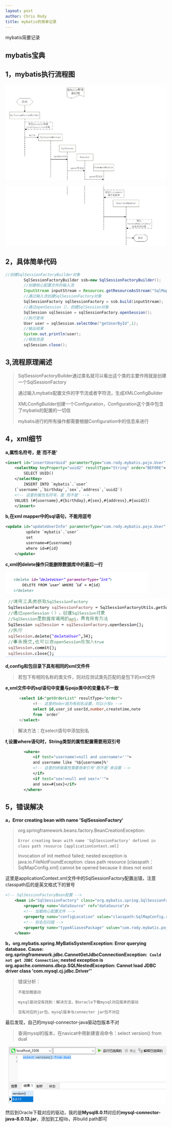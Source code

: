 ```yaml
---
layout: post
author: Chris Rody
title: mybatis的简单记录
---
```


mybatis简要记录

## mybatis宝典

## 1，mybatis执行流程图

![mybatis](https://github.com/rodyyyy/rodyyyy.github.io/raw/master/images/mybatis流程1.png)

![mybaa](https://github.com/rodyyyy/rodyyyy.github.io/raw/master/images/mybatis流程2.png)

## 2，具体简单代码

``` java
//创建SqlSessionFactoryBuilder对象
		SqlSessionFactoryBuilder ssb=new SqlSessionFactoryBuilder();
		//创建核心配置文件的输入流
		InputStream inputStream = Resources.getResourceAsStream("SqlMapConfig.xml");
		//通过输入流创建SqlSessionFactory对象
		SqlSessionFactory sqlSessionFactory = ssb.build(inputStream);
		//通过openSession（），创建SqlSession对象
		SqlSession sqlSession = sqlSessionFactory.openSession();
		//执行查询
		User user = sqlSession.selectOne("getUserById",1);
		//输出结果
		System.out.println(user);
		//释放资源
		sqlSession.close();
```

## 3,流程原理阐述

>SqlSessionFactoryBuilder通过类名就可以看出这个类的主要作用就是创建一个SqlSessionFactory
>
>通过输入mybatis配置文件的字节流或者字符流，生成XMLConfigBuilder
>
>XMLConfigBuilder创建一个Configuration，Configuration这个类中包含了mybatis的配置的一切信
>
>mybatis进行的所有操作都需要根据Configuration中的信息来进行

## 4，xml细节

**a,属性名符号，是`而不是'**

```xml
<insert id="insertUserUuid" parameterType="com.rody.mybatis.pojo.User" useGeneratedKeys="true" keyProperty="id">
	<selectKey keyProperty="uuid2" resultType="String" order="BEFORE">
		SELECT UUID()
	</selectKey>    
		INSERT INTO `mybatis`.`user`
	(`username`,`birthday`,`sex`,`address`,`uuid2`)
    <!-- 这里的属性名符号，是`而不是' -->
	VALUES (#{username},#{birthday},#{sex},#{address},#{uuid2})
	</insert>
```

**b,在xml mapper中的sql语句，不能用逗号**

```xml
<update id="updateUserInfo" parameterType="com.rody.mybatis.pojo.User" >
	     update `mybatis`.`user`
	     set 
         username=#{username}
	     where id=#{id}
	</update>
```

**c,xml的delete操作只能删除数据库中的最后一行**

![01patch](https://github.com/rodyyyy/rodyyyy.github.io/raw/master/images/delete.png)

![01patch](https://github.com/rodyyyy/rodyyyy.github.io/raw/master/images/delete1.png)

**d,config和包目录下具有相同的xml文件件**

>若包下有相同名称的类文件，则对应测试类先匹配的是包下的xml文件

**e,xml文件中的sql语句中变量与pojo类中的变量名不一致**

```sql
	  <select id="getOrderList" resultType="order">  
			<!-- 这里的oder因为有别名设置，可以小写o -->
		 	select id,user_id userId,number,createtime,note
	  		from `order`
	  </select> 
```

 >解决方法：在select语句中添加别名

**f,设置where语句时，String类型的属性配置需要用双引号**

```xml
		<where>
			<if test="username!=null and username!=''">
			and username like '%${username}%' 
            <!-- 这里的拼接属性需要用单引号'而不是`来设置 -->
			</if>
			<if test="sex!=null and sex!=''">
			and sex=#{sex}</if>
		</where>
```

## 5，错误解决

**a，Error creating bean with name 'SqlSessionFactory'**

> org.springframework.beans.factory.BeanCreationException: 
>
> `Error creating bean with name 'SqlSessionFactory' defined in class path resource [applicationContext.xml]`
>
> Invocation of init method failed; nested exception is java.io.FileNotFoundException: class path resource [classpath：SqlMapConfig.xml] cannot be opened because it does not exist

这里是applicationContext.xml文件中的SqlSessionFactory配置出错，注意classpath后的是英文格式下的冒号

``` XML
<!-- SqlSessionFactoryBean配置 -->
	<bean id="SqlSessionFactory" class="org.mybatis.spring.SqlSessionFactoryBean">
		<property name="dataSource" ref="dataSource"/>
		<!-- 加载核心配置文件 -->
		<property name="configLocation" value="classpath:SqlMapConfig.xml"/>
		<!-- 别名包扫描 -->
		<property name="typeAliasesPackage" value="com.rody.mybatis.pojo"></property>
	</bean>
```

**b，org.mybatis.spring.MyBatisSystemException: Error querying database.  Cause: org.springframework.jdbc.CannotGetJdbcConnectionException:` Could not get JDBC Connection`; nested exception is org.apache.commons.dbcp.SQLNestedException: Cannot load JDBC driver class 'com.mysql.cj.jdbc.Driver''**

> 错误分析：
>
> `不能加载驱动`
>
> `mysql驱动没有找到：解决方法，到oracle下载mysql对应版本的驱动`
>
> `没有对应的jar包，mysql版本与connecter jar包不对应`

最后发现，自己的mysql-connector-java驱动包版本不对

> 查询mysql的版本，在navicat中用新建查询命令：select version() from dual

![mybatis](https://github.com/rodyyyy/rodyyyy.github.io/raw/master/images/sqlversion.png)

然后到Oracle下载对应的驱动，我的是**Mysql8.0.11**对应的**mysql-connector-java-8.0.13.jar**，添加到工程lib，并build path即可